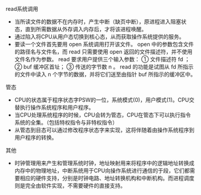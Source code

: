 read系统调用
* 当所读文件的数据不在内存时，产生中断（缺页中断），原进程进入阻塞状态，直到所需数据从外存调入内存后，才将该进程唤醒。
* 通过陷入将CPU从用户态切换到核心态，从而获取操作系统提供的服务。
* 要读一个文件首先要用 open 系统调用打开该文件。 open 中的参数包含文件的路径名与文件名，而 read 只需要使用 open 返回的文件描述符，并不使用文件名作为参数。 read 要求用户提供三个输入参数： ① 文件描述符 fd ； ② buf 缓冲区首址； ③ 传送的字节数 n 。 read 的功能是试图从 fd 所指示的文件中读入 n 个字节的数据，并将它们送至由指针 buf 所指示的缓冲区中。

管态
* CPU的状态属于程序状态字PSW的一位，系统模式(0)，用户模式(1)。CPU交替执行操作系统程序和用户程序。
* 当CPU处理系统程序的时候，CPU会转为管态，CPU在管态下可以执行指令系统的全集。（包括特权指令与非特权指令）
* 从管态到目态可以通过修改程序状态字来实现，这将伴随着由操作系统程序到用户程序的转换。

其他
* 时钟管理用来产生和管理系统时钟，地址映射用来将程序中的逻辑地址转换成内存中的物理地址，中断系统用于CPU向操作系统进行通信的于段，它们都需要相应的硬件支持，分别是时钟电路、地址转换机构和中断机构。而进程调度则是完全由软件实现，不需要硬件的直接支持。

